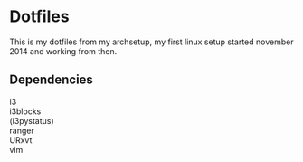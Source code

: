 Dotfiles
========

This is my dotfiles from my archsetup, my first linux setup started november 2014 and working from then.

Dependencies
------------

i3  
i3blocks  
(i3pystatus)  
ranger  
URxvt  
vim  
